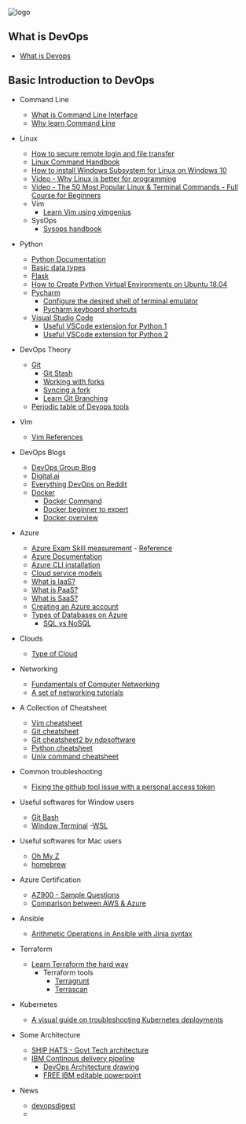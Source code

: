 ![logo](logo.jpg)


## What is DevOps
- [What is Devops](https://www.youtube.com/watch?v=Xrgk023l4lI)

## Basic Introduction to DevOps

- Command Line
  - [What is Command Line Interface](https://en.wikipedia.org/wiki/Command-line_interface)
  - [Why learn Command Line](https://www.dataquest.io/blog/why-learn-the-command-line/)
- Linux
  - [How to secure remote login and file transfer](https://www.ssh.com/ssh/protocol/)
  - [Linux Command Handbook](https://www.freecodecamp.org/news/the-linux-commands-handbook/)
  - [How to install Windows Subsystem for Linux on Windows 10](https://www.windowscentral.com/install-windows-subsystem-linux-windows-10)
  - [Video - Why Linux is better for programming](https://www.youtube.com/watch?v=otDOHt_Jges)
  - [Video - The 50 Most Popular Linux & Terminal Commands - Full Course for Beginners](https://www.youtube.com/watch?v=ZtqBQ68cfJc&t=9s)
  - Vim
    - [Learn Vim using vimgenius](http://www.vimgenius.com/)
  - SysOps 
    - [Sysops handbook](https://abarrak.gitbook.io/linux-sysops-handbook)

- Python
  - [Python Documentation](https://www.python.org/doc/)
  - [Basic data types](https://realpython.com/python-data-types/)
  - [Flask](https://flask.palletsprojects.com/en/1.1.x/)
  - [How to Create Python Virtual Environments on Ubuntu 18.04](https://linuxize.com/post/how-to-create-python-virtual-environments-on-ubuntu-18-04/)
  - [Pycharm](https://www.jetbrains.com/pycharm/)
    - [Configure the desired shell of terminal emulator](https://www.jetbrains.com/help/pycharm/terminal-emulator.html#configure-the-terminal-emulator)
    - [Pycharm keyboard shortcuts](https://www.jetbrains.com/help/pycharm/mastering-keyboard-shortcuts.html)
  - [Visual Studio Code](https://code.visualstudio.com/)
    - [Useful VSCode extension for Python 1](https://livecodestream.dev/post/best-vscode-extensions-for-python/)
    - [Useful VSCode extension for Python 2](https://www.datasource.ai/en/data-science-articles/top-10-python-extensions-for-visual-studio-code)

- DevOps Theory
  - [Git](https://git-scm.com/docs)
    - [Git Stash](https://www.atlassian.com/git/tutorials/saving-changes/git-stash)
    - [Working with forks](https://docs.github.com/en/github/collaborating-with-issues-and-pull-requests/working-with-forks)
    - [Syncing a fork](https://docs.github.com/en/pull-requests/collaborating-with-pull-requests/working-with-forks/syncing-a-fork)
    - [Learn Git Branching](https://learngitbranching.js.org/)
  - [Periodic table of Devops tools](https://digital.ai/periodic-table-of-devops-tools)

- Vim 
  - [Vim References](https://learnbyexample.github.io/vim_reference/Introduction.html)
  
- DevOps Blogs
  - [DevOps Group Blog](https://www.devopsgroup.com/blog/)
  - [Digital.ai](https://digital.ai/catalyst-blog)
  - [Everything DevOps on Reddit](https://www.reddit.com/r/devops/)
  - [Docker](https://docs.docker.com/get-started/overview/)
    - [Docker Command](https://docs.docker.com/engine/reference/run/)
    - [Docker beginner to expert](https://dockerlabs.collabnix.com)
    - [Docker overview](https://medium.com/@kmdkhadeer/docker-get-started-9aa7ee662cea)

- Azure
  - [Azure Exam Skill measurement](https://query.prod.cms.rt.microsoft.com/cms/api/am/binary/RE3VwUY) - [Reference](https://docs.microsoft.com/en-gb/learn/certifications/exams/az-900)
  - [Azure Documentation](https://docs.microsoft.com/en-us/azure/?product=featured)
  - [Azure CLI installation](https://docs.microsoft.com/en-us/cli/azure/install-azure-cli)
  - [Cloud service models](https://jelvix.com/blog/cloud-service-models)
  - [What is IaaS?](https://azure.microsoft.com/en-us/overview/what-is-iaas/)
  - [What is PaaS?](https://azure.microsoft.com/en-us/overview/what-is-paas/)
  - [What is SaaS?](https://azure.microsoft.com/en-us/overview/what-is-saas/)
  - [Creating an Azure account](https://docs.microsoft.com/en-us/dotnet/azure/create-azure-account)
  - [Types of Databases on Azure](https://azure.microsoft.com/en-us/product-categories/databases/)
    - [SQL vs NoSQL](https://www.xplenty.com/blog/the-sql-vs-nosql-difference/)
- Clouds
  - [Type of Cloud](https://www.bmc.com/blogs/saas-vs-paas-vs-iaas-whats-the-difference-and-how-to-choose/)
- Networking
  - [Fundamentals of Computer Networking](https://docs.microsoft.com/en-us/learn/modules/network-fundamentals/)
  - [A set of networking tutorials](https://www.softwaretestinghelp.com/computer-networking-basics/)
  
- A Collection of Cheatsheet
  - [Vim cheatsheet](https://vim.rtorr.com)
  - [Git cheatsheet](http://git-cheatsheet.com/)
  - [Git cheatsheet2 by ndpsoftware](https://ndpsoftware.com/git-cheatsheet.html#loc=stash)
  - [Python cheatsheet](https://github.com/gto76/python-cheatsheet)
  - [Unix command cheatsheet](http://academy.delmar.edu/Courses/ITSC1358/eBooks/Unix%28CommandsCheatSheet%29.pdf)

- Common troubleshooting
  - [Fixing the github tool issue with a personal access token](https://docs.github.com/en/authentication/keeping-your-account-and-data-secure/creating-a-personal-access-token)

- Useful softwares for Window users
  - [Git Bash](https://gitforwindows.org/)
  - [Window Terminal](https://www.microsoft.com/en-us/p/windows-terminal/9n0dx20hk701?activetab=pivot:overviewtab)
  -[WSL](https://docs.microsoft.com/en-us/windows/wsl/)

- Useful softwares for Mac users
  - [Oh My Z](https://ohmyz.sh)
  - [homebrew](https://brew.sh)

- Azure Certification
  - [AZ900 - Sample Questions](https://query.prod.cms.rt.microsoft.com/cms/api/am/binary/RWSRk3)
  - [Comparison between AWS & Azure](https://docs.microsoft.com/en-us/azure/architecture/aws-professional/services)

- Ansible
  - [Arithmetic Operations in Ansible with Jinja syntax](https://www.mydailytutorials.com/ansible-arithmetic-operations/)

- Terraform
  - [Learn Terraform the hard way](https://github.com/AdminTurnedDevOps/Terraform-The-Hard-Way)
    - Terraform tools
      - [Terragrunt](https://github.com/gruntwork-io/terragrunt)
      - [Terrascan](https://github.com/accurics/terrascan)

- Kubernetes
  - [A visual guide on troubleshooting Kubernetes deployments](https://learnk8s.io/troubleshooting-deployments)

- Some Architecture 
  - [SHIP HATS - Govt Tech architecture](https://docs.developer.tech.gov.sg/docs/ship-hats-documentation/#/architecture-diagram)
  - [IBM Continous delivery pipeline](https://www.ibm.com/cloud/architecture/architectures/devOpsArchitecture/)
    - [DevOps Architecture drawing](https://www.cloudskew.com/)
    - [FREE IBM editable powerpoint](https://www.ibm.com/cloud/architecture/files/devops-editable-ppt.pptx)


- News 
  - [devopsdigest](https://www.devopsdigest.com)
  - 
